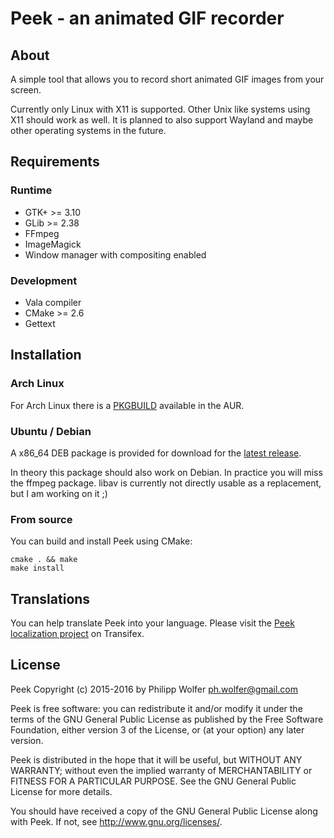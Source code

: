 # Peek - an animated GIF recorder

## About
A simple tool that allows you to record short animated GIF images from your screen.

Currently only Linux with X11 is supported. Other Unix like systems using X11
should work as well. It is planned to also support Wayland and maybe other
operating systems in the future.

## Requirements
### Runtime

  * GTK+ >= 3.10
  * GLib >= 2.38
  * FFmpeg
  * ImageMagick
  * Window manager with compositing enabled

### Development

 * Vala compiler
 * CMake >= 2.6
 * Gettext

## Installation
### Arch Linux
For Arch Linux there is a
[PKGBUILD](https://aur.archlinux.org/packages/peek/) available in the AUR.

### Ubuntu / Debian
A x86_64 DEB package is provided for download for the [latest release](https://github.com/phw/peek/releases).

In theory this package should also work on Debian. In practice you will miss the
ffmpeg package. libav is currently not directly usable as a replacement, but I
am working on it ;)

### From source
You can build and install Peek using CMake:

    cmake . && make
    make install

## Translations
You can help translate Peek into your language. Please visit the
[Peek localization project](https://www.transifex.com/phwolfer/peek/)
on Transifex.

## License
Peek Copyright (c) 2015-2016 by Philipp Wolfer <ph.wolfer@gmail.com>

Peek is free software: you can redistribute it and/or modify
it under the terms of the GNU General Public License as published by
the Free Software Foundation, either version 3 of the License, or
(at your option) any later version.

Peek is distributed in the hope that it will be useful,
but WITHOUT ANY WARRANTY; without even the implied warranty of
MERCHANTABILITY or FITNESS FOR A PARTICULAR PURPOSE.  See the
GNU General Public License for more details.

You should have received a copy of the GNU General Public License
along with Peek.  If not, see <http://www.gnu.org/licenses/>.
